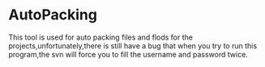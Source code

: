 # AutoPacking
This tool is used for auto packing  files and flods for the projects,unfortunately,there is still have a bug that when you try to run this program,the svn will force you to fill the username and password twice.
